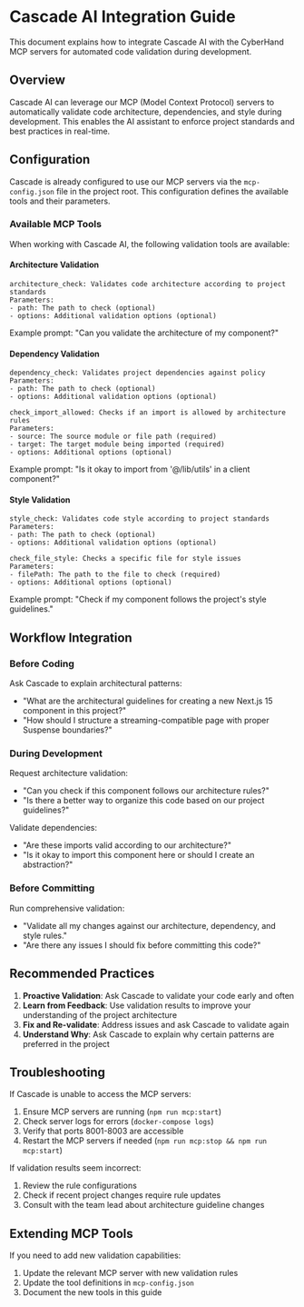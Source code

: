 # Cascade AI Integration Guide

This document explains how to integrate Cascade AI with the CyberHand MCP servers for automated code validation during development.

## Overview

Cascade AI can leverage our MCP (Model Context Protocol) servers to automatically validate code architecture, dependencies, and style during development. This enables the AI assistant to enforce project standards and best practices in real-time.

## Configuration

Cascade is already configured to use our MCP servers via the `mcp-config.json` file in the project root. This configuration defines the available tools and their parameters.

### Available MCP Tools

When working with Cascade AI, the following validation tools are available:

#### Architecture Validation

```
architecture_check: Validates code architecture according to project standards
Parameters:
- path: The path to check (optional)
- options: Additional validation options (optional)
```

Example prompt: "Can you validate the architecture of my component?"

#### Dependency Validation

```
dependency_check: Validates project dependencies against policy
Parameters:
- path: The path to check (optional)
- options: Additional validation options (optional)

check_import_allowed: Checks if an import is allowed by architecture rules
Parameters:
- source: The source module or file path (required)
- target: The target module being imported (required)
- options: Additional options (optional)
```

Example prompt: "Is it okay to import from '@/lib/utils' in a client component?"

#### Style Validation

```
style_check: Validates code style according to project standards
Parameters:
- path: The path to check (optional)
- options: Additional validation options (optional)

check_file_style: Checks a specific file for style issues
Parameters:
- filePath: The path to the file to check (required)
- options: Additional options (optional)
```

Example prompt: "Check if my component follows the project's style guidelines."

## Workflow Integration

### Before Coding

Ask Cascade to explain architectural patterns:

- "What are the architectural guidelines for creating a new Next.js 15 component in this project?"
- "How should I structure a streaming-compatible page with proper Suspense boundaries?"

### During Development

Request architecture validation:

- "Can you check if this component follows our architecture rules?"
- "Is there a better way to organize this code based on our project guidelines?"

Validate dependencies:

- "Are these imports valid according to our architecture?"
- "Is it okay to import this component here or should I create an abstraction?"

### Before Committing

Run comprehensive validation:

- "Validate all my changes against our architecture, dependency, and style rules."
- "Are there any issues I should fix before committing this code?"

## Recommended Practices

1. **Proactive Validation**: Ask Cascade to validate your code early and often
2. **Learn from Feedback**: Use validation results to improve your understanding of the project architecture
3. **Fix and Re-validate**: Address issues and ask Cascade to validate again
4. **Understand Why**: Ask Cascade to explain why certain patterns are preferred in the project

## Troubleshooting

If Cascade is unable to access the MCP servers:

1. Ensure MCP servers are running (`npm run mcp:start`)
2. Check server logs for errors (`docker-compose logs`)
3. Verify that ports 8001-8003 are accessible
4. Restart the MCP servers if needed (`npm run mcp:stop && npm run mcp:start`)

If validation results seem incorrect:

1. Review the rule configurations
2. Check if recent project changes require rule updates
3. Consult with the team lead about architecture guideline changes

## Extending MCP Tools

If you need to add new validation capabilities:

1. Update the relevant MCP server with new validation rules
2. Update the tool definitions in `mcp-config.json`
3. Document the new tools in this guide
